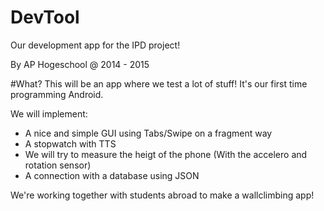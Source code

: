 # DevTool
Our development app for the IPD project!

By AP Hogeschool @ 2014 - 2015

#What?
This will be an app where we test a lot of stuff!
It's our first time programming Android.

We will implement:
-  A nice and simple GUI using Tabs/Swipe on a fragment way
-  A stopwatch with TTS
-  We will try to measure the heigt of the phone (With the accelero and rotation sensor)
-  A connection with a database using JSON

We're working together with students abroad to make a wallclimbing app!


